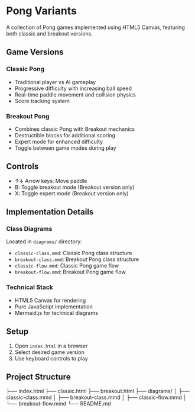 # Pong Variants

A collection of Pong games implemented using HTML5 Canvas, featuring both classic and breakout versions.

## Game Versions

### Classic Pong
- Traditional player vs AI gameplay
- Progressive difficulty with increasing ball speed
- Real-time paddle movement and collision physics
- Score tracking system

### Breakout Pong
- Combines classic Pong with Breakout mechanics
- Destructible blocks for additional scoring
- Expert mode for enhanced difficulty
- Toggle between game modes during play

## Controls
- ↑↓ Arrow keys: Move paddle
- B: Toggle breakout mode (Breakout version only)
- X: Toggle expert mode (Breakout version only)

## Implementation Details

### Class Diagrams
Located in `diagrams/` directory:
- `classic-class.mmd`: Classic Pong class structure
- `breakout-class.mmd`: Breakout Pong class structure
- `classic-flow.mmd`: Classic Pong game flow
- `breakout-flow.mmd`: Breakout Pong game flow

### Technical Stack
- HTML5 Canvas for rendering
- Pure JavaScript implementation
- Mermaid.js for technical diagrams

## Setup
1. Open `index.html` in a browser
2. Select desired game version
3. Use keyboard controls to play

## Project Structure
├── index.html
├── classic.html
├── breakout.html
├── diagrams/
│   ├── classic-class.mmd
│   ├── breakout-class.mmd
│   ├── classic-flow.mmd
│   └── breakout-flow.mmd
└── README.md
